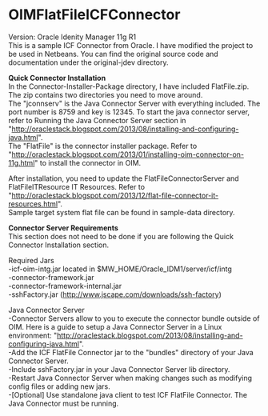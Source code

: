 OIMFlatFileICFConnector
=======================
Version: Oracle Idenity Manager 11g R1  
This is a sample ICF Connector from Oracle. I have modified the project
to be used in Netbeans. You can find the original source code and documentation under the original-jdev directory.
  
__Quick Connector Installation__  
In the Connector-Installer-Package directory, I have included FlatFile.zip. The zip contains two directories you need to move around.   
The "jconnserv" is the Java Connector Server with everything included. The port number is 8759 and key is 12345. To start the java connector server, refer to Running the Java Connector Server section in "http://oraclestack.blogspot.com/2013/08/installing-and-configuring-java.html".   
The "FlatFile" is the connector installer package. Refer to "http://oraclestack.blogspot.com/2013/01/installing-oim-connector-on-11g.html" to install the connector in OIM.  
  
After installation, you need to update the FlatFileConnectorServer and FlatFileITResource IT Resources. Refer to "http://oraclestack.blogspot.com/2013/12/flat-file-connector-it-resources.html".  
Sample target system flat file can be found in sample-data directory.      
  
__Connector Server Requirements__  
This section does not need to be done if you are following the Quick Connector Installation section.
  
Required Jars  
-icf-oim-intg.jar located in $MW_HOME/Oracle_IDM1/server/icf/intg  
-connector-framework.jar  
-connector-framework-internal.jar  
-sshFactory.jar (http://www.jscape.com/downloads/ssh-factory)  
  
Java Connector Server  
-Connector Servers allow to you to execute the connector bundle outside of OIM. Here is a guide to setup a Java Connector Server in a Linux environment: "http://oraclestack.blogspot.com/2013/08/installing-and-configuring-java.html".   
-Add the ICF FlatFile Connector jar to the "bundles" directory of your Java Connector Server.  
-Include sshFactory.jar in your Java Connector Server lib directory.  
-Restart Java Connector Server when making changes such as modifying config files or adding new jars.  
-[Optional] Use standalone java client to test ICF FlatFile Connector. The Java Connector must be running.     